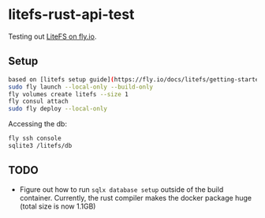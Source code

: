 # litefs-rust-api-test 
Testing out [LiteFS on fly.io](https://fly.io/docs/litefs/).

## Setup
```sh
based on [litefs setup guide](https://fly.io/docs/litefs/getting-started-fly/)
sudo fly launch --local-only --build-only
fly volumes create litefs --size 1
fly consul attach
sudo fly deploy --local-only
```

Accessing the db:
```sh
fly ssh console
sqlite3 /litefs/db
```

## TODO
- Figure out how to run `sqlx database setup` outside of the build container. Currently, the rust compiler makes the docker package huge (total size is now 1.1GB)
